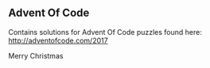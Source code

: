 ## Advent Of Code

Contains solutions for Advent Of Code puzzles found here: http://adventofcode.com/2017

Merry Christmas
